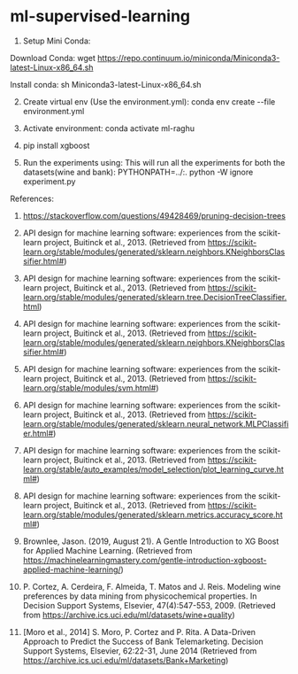 # ml-supervised-learning

1. Setup Mini Conda:

Download Conda:
wget https://repo.continuum.io/miniconda/Miniconda3-latest-Linux-x86_64.sh

Install conda:
sh Miniconda3-latest-Linux-x86_64.sh

2. Create  virtual env (Use the environment.yml):
conda env create --file environment.yml

3. Activate environment:
conda activate ml-raghu

4. pip install xgboost

5. Run the experiments using: This will run all the experiments for both the datasets(wine and bank):
PYTHONPATH=../:. python -W ignore  experiment.py



References:
1. https://stackoverflow.com/questions/49428469/pruning-decision-trees

2. API design for machine learning software: experiences from the scikit-learn project, Buitinck et al., 2013. (Retrieved from https://scikit-learn.org/stable/modules/generated/sklearn.neighbors.KNeighborsClassifier.html#)

3. API design for machine learning software: experiences from the scikit-learn project, Buitinck et al., 2013. (Retrieved from https://scikit-learn.org/stable/modules/generated/sklearn.tree.DecisionTreeClassifier.html)

4. API design for machine learning software: experiences from the scikit-learn project, Buitinck et al., 2013. (Retrieved from https://scikit-learn.org/stable/modules/generated/sklearn.neighbors.KNeighborsClassifier.html#)

5. API design for machine learning software: experiences from the scikit-learn project, Buitinck et al., 2013. (Retrieved from https://scikit-learn.org/stable/modules/svm.html#)

6. API design for machine learning software: experiences from the scikit-learn project, Buitinck et al., 2013. (Retrieved from https://scikit-learn.org/stable/modules/generated/sklearn.neural_network.MLPClassifier.html#)

7. API design for machine learning software: experiences from the scikit-learn project, Buitinck et al., 2013. (Retrieved from https://scikit-learn.org/stable/auto_examples/model_selection/plot_learning_curve.html#)

8. API design for machine learning software: experiences from the scikit-learn project, Buitinck et al., 2013. (Retrieved from https://scikit-learn.org/stable/modules/generated/sklearn.metrics.accuracy_score.html#)

9. Brownlee, Jason. (2019, August 21). A Gentle Introduction to XG Boost for Applied Machine Learning. (Retrieved from https://machinelearningmastery.com/gentle-introduction-xgboost-applied-machine-learning/)

10.	P. Cortez, A. Cerdeira, F. Almeida, T. Matos and J. Reis.
Modeling wine preferences by data mining from physicochemical properties. In Decision Support Systems, Elsevier, 47(4):547-553, 2009. (Retrieved from https://archive.ics.uci.edu/ml/datasets/wine+quality)
11.	[Moro et al., 2014] S. Moro, P. Cortez and P. Rita. A Data-Driven Approach to Predict the Success of Bank Telemarketing. Decision Support Systems, Elsevier, 62:22-31, June 2014 (Retrieved from https://archive.ics.uci.edu/ml/datasets/Bank+Marketing)
